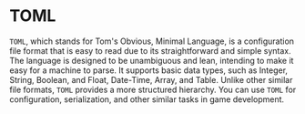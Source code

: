 # TOML

`TOML`, which stands for Tom's Obvious, Minimal Language, is a configuration file format that is easy to read due to its straightforward and simple syntax. The language is designed to be unambiguous and lean, intending to make it easy for a machine to parse. It supports basic data types, such as Integer, String, Boolean, and Float, Date-Time, Array, and Table. Unlike other similar file formats, `TOML` provides a more structured hierarchy. You can use `TOML` for configuration, serialization, and other similar tasks in game development.